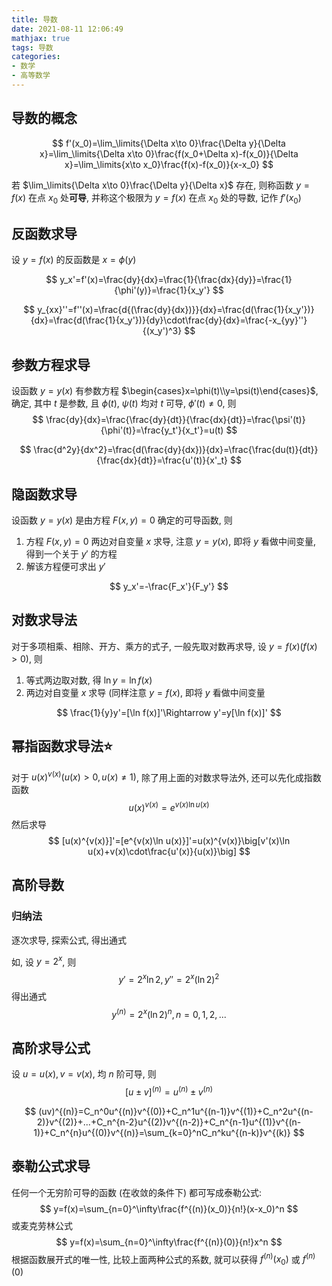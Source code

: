 ```yaml
---
title: 导数
date: 2021-08-11 12:06:49
mathjax: true
tags: 导数
categories: 
- 数学
- 高等数学
---
```


## 导数的概念

$$
f'(x_0)=\lim_\limits{\Delta x\to 0}\frac{\Delta y}{\Delta x}=\lim_\limits{\Delta x\to 0}\frac{f(x_0+\Delta x)-f(x_0)}{\Delta x}=\lim_\limits{x\to x_0}\frac{f(x)-f(x_0)}{x-x_0}
$$

若 $\lim_\limits{\Delta x\to 0}\frac{\Delta y}{\Delta x}$ 存在, 则称函数 $y=f(x)$ 在点 $x_0$ 处**可导**, 并称这个极限为 $y=f(x)$ 在点 $x_0$ 处的导数, 记作 $f'(x_0)$

<!-- more -->

## 反函数求导

设 $y=f(x)$ 的反函数是 $x=\phi(y)$

$$
y_x'=f'(x)=\frac{dy}{dx}=\frac{1}{\frac{dx}{dy}}=\frac{1}{\phi'(y)}=\frac{1}{x_y'}
$$

$$
y_{xx}''=f''(x)=\frac{d{(\frac{dy}{dx})}}{dx}=\frac{d(\frac{1}{x_y'})}{dx}=\frac{d(\frac{1}{x_y'})}{dy}\cdot\frac{dy}{dx}=\frac{-x_{yy}''}{(x_y')^3}
$$

## 参数方程求导

设函数 $y=y(x)$ 有参数方程 $\begin{cases}x=\phi(t)\\y=\psi(t)\end{cases}$, 确定, 其中 $t$ 是参数, 且 $\phi(t)$, $\psi(t)$ 均对 $t$ 可导, $\phi'(t)\neq 0$, 则
$$
\frac{dy}{dx}=\frac{\frac{dy}{dt}}{\frac{dx}{dt}}=\frac{\psi'(t)}{\phi'(t)}=\frac{y_t'}{x_t'}=u(t)
$$

$$
\frac{d^2y}{dx^2}=\frac{d(\frac{dy}{dx})}{dx}=\frac{\frac{du(t)}{dt}}{\frac{dx}{dt}}=\frac{u'(t)}{x'_t}
$$

## 隐函数求导

设函数 $y=y(x)$ 是由方程 $F(x,y)=0$ 确定的可导函数, 则

1. 方程 $F(x,y)=0$ 两边对自变量 $x$ 求导, 注意 $y=y(x)$, 即将 $y$ 看做中间变量, 得到一个关于 $y'$ 的方程
2. 解该方程便可求出 $y'$

$$
y_x'=-\frac{F_x'}{F_y'}
$$

## 对数求导法

对于多项相乘、相除、开方、乘方的式子, 一般先取对数再求导, 设 $y=f(x)(f(x)>0)$, 则

1. 等式两边取对数, 得 $\ln y=\ln f(x)$
2. 两边对自变量 $x$ 求导 (同样注意 $y=f(x)$, 即将 $y$ 看做中间变量

$$
\frac{1}{y}y'=[\ln f(x)]'\Rightarrow y'=y[\ln f(x)]'
$$

## 幂指函数求导法⭐

对于 $u(x)^{v(x)}(u(x)>0,u(x)\neq 1)$, 除了用上面的对数求导法外, 还可以先化成指数函数
$$
u(x)^{v(x)}=e^{v(x)\ln u(x)}
$$
然后求导
$$
[u(x)^{v(x)}]'=[e^{v(x)\ln u(x)}]'=u(x)^{v(x)}\big[v'(x)\ln u(x)+v(x)\cdot\frac{u'(x)}{u(x)}\big]
$$

## 高阶导数

### 归纳法

逐次求导, 探索公式, 得出通式

如, 设 $y=2^x$, 则
$$
y'=2^x\ln 2, y''=2^x(\ln 2)^2
$$
得出通式
$$
y^{(n)}=2^x(\ln 2)^n, n=0,1,2,...
$$

## 高阶求导公式

设 $u=u(x), v=v(x)$, 均 $n$ 阶可导, 则
$$
[u\pm v]^{(n)}=u^{(n)}\pm v^{(n)}
$$

$$
(uv)^{(n)}=C_n^0u^{(n)}v^{(0)}+C_n^1u^{(n-1)}v^{(1)}+C_n^2u^{(n-2)}v^{(2)}+...+C_n^{n-2}u^{(2)}v^{(n-2)}+C_n^{n-1}u^{(1)}v^{(n-1)}+C_n^{n}u^{(0)}v^{(n)}=\sum_{k=0}^nC_n^ku^{(n-k)}v^{(k)}
$$

## 泰勒公式求导

任何一个无穷阶可导的函数 (在收敛的条件下) 都可写成泰勒公式:  
$$
y=f(x)=\sum_{n=0}^\infty\frac{f^{(n)}(x_0)}{n!}(x-x_0)^n
$$
或麦克劳林公式
$$
y=f(x)=\sum_{n=0}^\infty\frac{f^{(n)}(0)}{n!}x^n
$$
根据函数展开式的唯一性, 比较上面两种公式的系数, 就可以获得 $f^{(n)}(x_0)$ 或 $f^{(n)}(0)$
